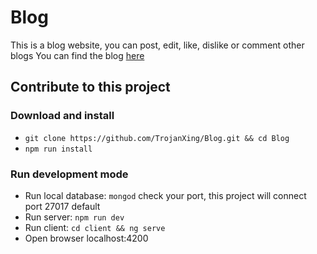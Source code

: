 # Blog

 This is a blog website, you can post, edit, like, dislike or comment other blogs
 You can find the blog [here](https://xingblog.herokuapp.com/)
 
 ## Contribute to this project
 ### Download and install
 * ``git clone https://github.com/TrojanXing/Blog.git && cd Blog``
 * ``npm run install``
 ### Run development mode
 * Run local database: ``mongod`` check your port, this project will connect port 27017 default
 * Run server: ``npm run dev``
 * Run client: ``cd client && ng serve``
 * Open browser localhost:4200
 
 
 
 
